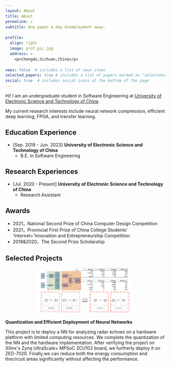 ```yaml
---
layout: About
title: About
permalink: /
subtitle: One paper a day Unemployment away.

profile:
  align: right
  image: prof_pic.jpg
  address: >
    <p>Chengdu,Sichuan,China</p>

news: false  # includes a list of news items
selected_papers: true # includes a list of papers marked as "selected={true}"
social: true  # includes social icons at the bottom of the page
---
```

Hi! I am an undergraduate student in Software Engineering at [University of Electronic Science and Technology of China](https://www.uestc.edu.cn/).

My current research interests include neural network compression, efficient deep learning, FPGA, and transfer learning.

## Education Experience


+ [Sep. 2019 - Jun. 2023] **University of Electronic Science and Technology of China**
  + B.E. in Software  Engineering

## Research Experiences


+ [Jul. 2020 - Present] **University of Electronic Science and Technology of China**
  + Research Assistant


## Awards


+ 2021，National Second Prize of China Computer Design Competition
+ 2021，Provincial First Prize of China College Students' 'Internet+'Innovation and Entrepreneurship Competition
+ 2019&2020，The Second Prize Scholarship

## Selected Projects


<p align="center"><img src="/assets/img/project1.png"width = "60%" ></p>

**Quantization and Efficient Deployment of Neural Networks**

This project is to deploy a NN for analyzing radar echoes on a hardware platform with limited computing resources. We complete the quantization of the NN and the hardware implementation. After verifying the project on Xilinx's Zynq UltraScale+ MPSoC ZCU102 board, we furtherly deploy it on ZED-7020. Finally,we can reduce both the energy consumption and thecircuit areas significantly without affecting the performance. 
